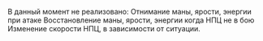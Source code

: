 В данный момент не реализовано: 
Отнимание маны, ярости, энергии при атаке
Восстановление маны, ярости, энергии когда НПЦ не в бою
Изменение скорости НПЦ, в зависимости от ситуации.